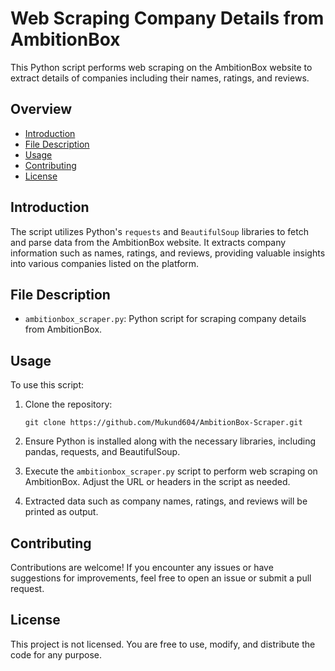 # Web Scraping Company Details from AmbitionBox

This Python script performs web scraping on the AmbitionBox website to extract details of companies including their names, ratings, and reviews.

## Overview

- [Introduction](#introduction)
- [File Description](#file-description)
- [Usage](#usage)
- [Contributing](#contributing)
- [License](#license)

## Introduction

The script utilizes Python's `requests` and `BeautifulSoup` libraries to fetch and parse data from the AmbitionBox website. It extracts company information such as names, ratings, and reviews, providing valuable insights into various companies listed on the platform.

## File Description

- `ambitionbox_scraper.py`: Python script for scraping company details from AmbitionBox.

## Usage

To use this script:

1. Clone the repository:

    ```
    git clone https://github.com/Mukund604/AmbitionBox-Scraper.git
    ```

2. Ensure Python is installed along with the necessary libraries, including pandas, requests, and BeautifulSoup.

3. Execute the `ambitionbox_scraper.py` script to perform web scraping on AmbitionBox. Adjust the URL or headers in the script as needed.

4. Extracted data such as company names, ratings, and reviews will be printed as output.

## Contributing

Contributions are welcome! If you encounter any issues or have suggestions for improvements, feel free to open an issue or submit a pull request.

## License

This project is not licensed. You are free to use, modify, and distribute the code for any purpose.

